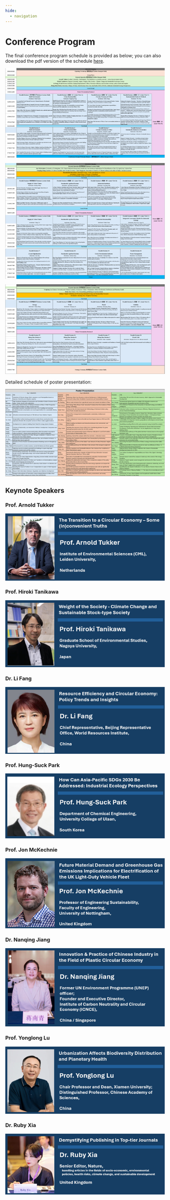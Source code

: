 ```yaml
---
hide:
  - navigation
---
```


# Conference Program

The final conference program schedule is provided as below; you can also download the pdf version of the schedule [here](image/index/1724074529603.pdf).

![1724230066392](image/index/1724230066392.png)

![1724230072327](image/index/1724230072327.png)![1724230077148](image/index/1724230077148.png)

![1724230082291](image/index/1724230082291.png)

Detailed schedule of poster presentation:

![1724230087497](image/index/1724230087497.png)

## Keynote Speakers

### Prof. Arnold Tukker

![1724121120565](image/index/1724121120565.png)

### Prof. Hiroki Tanikawa

![1724121147103](image/index/1724121147103.png)

### Dr. Li Fang

![1724121133291](image/index/1724121133291.png)

### Prof. Hung-Suck Park

![1724121105419](image/index/1724121105419.png)

### Prof. Jon McKechnie

![1724229855325](image/index/1724229855325.png)

### Dr. Nanqing Jiang

![1724121089913](image/index/1724121089913.png)

### Prof. Yonglong Lu

![1724121077547](image/index/1724121077547.png)

### Dr. Ruby Xia

![1724121051764](image/index/1724121051764.png)